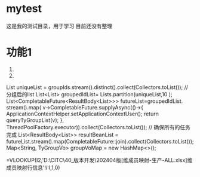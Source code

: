 # mytest
这是我的测试目录，用于学习
目前还没有整理
# 功能1
1.
2.
 List uniqueList = groupIds.stream().distinct().collect(Collectors.toList());
        // 分组后的list
        List<List<String>> groupedIdList= Lists.partition(uniqueList,10 );
        List<CompletableFuture<ResultBody<List<TyGroupVo>>>> futureList=groupedIdList.
            stream().map(
                v->CompletableFuture.supplyAsync(()->{
                    ApplicationContextHelper.setApplicationContextUser();
                    return queryTyGroupList(v);
                },
                ThreadPoolFactory.executor)).collect(Collectors.toList());
        // 确保所有的任务完成
        List<ResultBody<List<TyGroupVo>>> resultBeanList =
            futureList.stream().map(CompletableFuture::join).collect(Collectors.toList());
        Map<String, TyGroupVo> groupVoMap = new HashMap<>();

  =VLOOKUP(I2,'D:\CITC\40_版本开发\202404版\[维成员映射-生产-ALL.xlsx]维成员映射行信息'!$I:$I,1,0)
